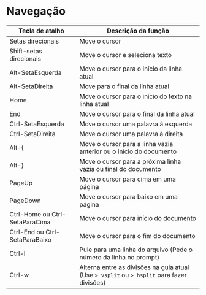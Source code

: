 # Navegação
| Tecla de atalho                | Descrição da função                                                                        |
| ------------------------------ | ------------------------------------------------------------------------------------------ |
| Setas direcionais              | Move o cursor                                                                              |
| Shift-setas direcionais        | Move o cursor e seleciona texto                                                            |
| Alt-SetaEsquerda               | Move o cursor para o início da linha atual                                                 |
| Alt-SetaDireita                | Move para o final da linha atual                                                           |
| Home                           | Move o cursor para o início do texto na linha atual                                        |
| End                            | Move o cursor para o final da linha atual                                                  |
| Ctrl-SetaEsquerda              | Move o cursor uma palavra à esquerda                                                       |
| Ctrl-SetaDireita               | Move o cursor uma palavra à direita                                                        |
| Alt-{                          | Move o cursor para a linha vazia anterior ou o início do documento                         |
| Alt-}                          | Move o cursor para a próxima linha vazia ou final do documento                             |
| PageUp                         | Move o cursor para cima em uma página                                                      |
| PageDown                       | Move o cursor para baixo em uma página                                                     |
| Ctrl-Home ou Ctrl-SetaParaCima | Move o cursor para início do documento                                                     |
| Ctrl-End ou Ctrl-SetaParaBaixo | Move o cursor para o fim do documento                                                      |
| Ctrl-l                         | Pule para uma linha do arquivo (Pede o número da linha no prompt)                          |
| Ctrl-w                         | Alterna entre as divisões na guia atual (Use `> vsplit` ou `> hsplit` para fazer divisões) |

